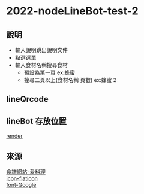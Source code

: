 # 2022-nodeLineBot-test-2

## 說明

- 輸入說明跳出說明文件
- 點選選單
- 輸入食材名稱搜尋食材
  - 預設為第一頁 ex:蜂蜜
  - 搜尋二頁以上(食材名稱 頁數) ex:蜂蜜 2

## lineQrcode

## lineBot 存放位置

[render](https://render.com/)

## 來源

[食譜網站-愛料理](https://icook.tw/)  
[icon-flaticon](https://www.flaticon.com/)  
[font-Google](https://fonts.google.com/specimen/RocknRoll+One?query=RocknRoll&preview.text=%E4%BB%8A%E6%97%A5%E7%A4%BE%E7%BE%A4%E8%A9%B1%E9%A1%8C&preview.text_type=custom)
